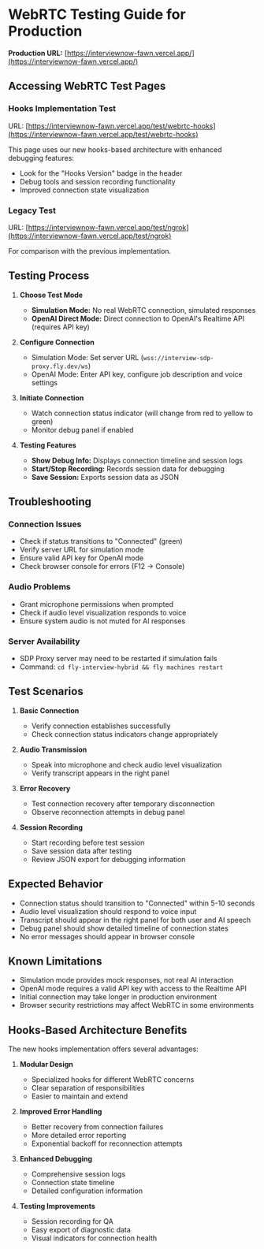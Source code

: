 # WebRTC Testing Guide for Production

**Production URL:** [https://interviewnow-fawn.vercel.app/](https://interviewnow-fawn.vercel.app/)

## Accessing WebRTC Test Pages

### Hooks Implementation Test

URL: [https://interviewnow-fawn.vercel.app/test/webrtc-hooks](https://interviewnow-fawn.vercel.app/test/webrtc-hooks)

This page uses our new hooks-based architecture with enhanced debugging features:
- Look for the "Hooks Version" badge in the header
- Debug tools and session recording functionality
- Improved connection state visualization

### Legacy Test

URL: [https://interviewnow-fawn.vercel.app/test/ngrok](https://interviewnow-fawn.vercel.app/test/ngrok)

For comparison with the previous implementation.

## Testing Process

1. **Choose Test Mode**
   - **Simulation Mode:** No real WebRTC connection, simulated responses
   - **OpenAI Direct Mode:** Direct connection to OpenAI's Realtime API (requires API key)

2. **Configure Connection**
   - Simulation Mode: Set server URL (`wss://interview-sdp-proxy.fly.dev/ws`)
   - OpenAI Mode: Enter API key, configure job description and voice settings

3. **Initiate Connection**
   - Watch connection status indicator (will change from red to yellow to green)
   - Monitor debug panel if enabled

4. **Testing Features**
   - **Show Debug Info:** Displays connection timeline and session logs
   - **Start/Stop Recording:** Records session data for debugging
   - **Save Session:** Exports session data as JSON

## Troubleshooting

### Connection Issues
- Check if status transitions to "Connected" (green)
- Verify server URL for simulation mode
- Ensure valid API key for OpenAI mode
- Check browser console for errors (F12 → Console)

### Audio Problems
- Grant microphone permissions when prompted
- Check if audio level visualization responds to voice
- Ensure system audio is not muted for AI responses

### Server Availability
- SDP Proxy server may need to be restarted if simulation fails
- Command: `cd fly-interview-hybrid && fly machines restart`

## Test Scenarios

1. **Basic Connection**
   - Verify connection establishes successfully
   - Check connection status indicators change appropriately

2. **Audio Transmission**
   - Speak into microphone and check audio level visualization
   - Verify transcript appears in the right panel

3. **Error Recovery**
   - Test connection recovery after temporary disconnection
   - Observe reconnection attempts in debug panel

4. **Session Recording**
   - Start recording before test session
   - Save session data after testing
   - Review JSON export for debugging information

## Expected Behavior

- Connection status should transition to "Connected" within 5-10 seconds
- Audio level visualization should respond to voice input
- Transcript should appear in the right panel for both user and AI speech
- Debug panel should show detailed timeline of connection states
- No error messages should appear in browser console

## Known Limitations

- Simulation mode provides mock responses, not real AI interaction
- OpenAI mode requires a valid API key with access to the Realtime API
- Initial connection may take longer in production environment
- Browser security restrictions may affect WebRTC in some environments

## Hooks-Based Architecture Benefits

The new hooks implementation offers several advantages:

1. **Modular Design**
   - Specialized hooks for different WebRTC concerns
   - Clear separation of responsibilities
   - Easier to maintain and extend

2. **Improved Error Handling**
   - Better recovery from connection failures
   - More detailed error reporting
   - Exponential backoff for reconnection attempts

3. **Enhanced Debugging**
   - Comprehensive session logs
   - Connection state timeline
   - Detailed configuration information

4. **Testing Improvements**
   - Session recording for QA
   - Easy export of diagnostic data
   - Visual indicators for connection health